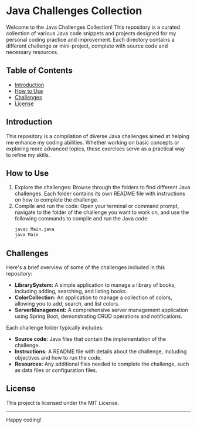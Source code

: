 # Java Challenges Collection

Welcome to the Java Challenges Collection! This repository is a curated collection of various Java code snippets and projects designed for my personal coding practice and improvement. Each directory contains a different challenge or mini-project, complete with source code and necessary resources.

## Table of Contents

- [Introduction](#introduction)
- [How to Use](#how-to-use)
- [Challenges](#challenges)
- [License](#license)

## Introduction

This repository is a compilation of diverse Java challenges aimed at helping me enhance my coding abilities. Whether working on basic concepts or exploring more advanced topics, these exercises serve as a practical way to refine my skills.

## How to Use

1. Explore the challenges: Browse through the folders to find different Java challenges. Each folder contains its own README file with instructions on how to complete the challenge.
2. Compile and run the code: Open your terminal or command prompt, navigate to the folder of the challenge you want to work on, and use the following commands to compile and run the Java code:
    ```bash
    javac Main.java
    java Main
    ```

## Challenges

Here's a brief overview of some of the challenges included in this repository:

- **LibrarySystem:** A simple application to manage a library of books, including adding, searching, and listing books.
- **ColorCollection:** An application to manage a collection of colors, allowing you to add, search, and list colors.
- **ServerManagement:** A comprehensive server management application using Spring Boot, demonstrating CRUD operations and notifications.

Each challenge folder typically includes:

- **Source code:** Java files that contain the implementation of the challenge.
- **Instructions:** A README file with details about the challenge, including objectives and how to run the code.
- **Resources:** Any additional files needed to complete the challenge, such as data files or configuration files.

## License

This project is licensed under the MIT License. 

---

Happy coding!
